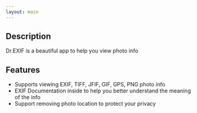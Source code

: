 ```yaml
---
layout: main
---
```


## Description

Dr.EXIF is a beautiful app to help you view photo info

## Features

* Supports viewing EXIF, TIFF, JFIF, GIF, GPS, PNG photo info
* EXIF Documentation inside to help you better understand the meaning of the info
* Support removing photo location to protect your privacy